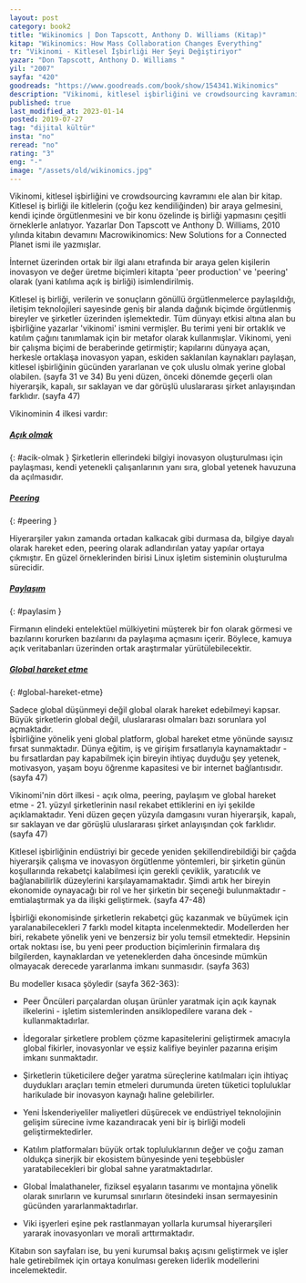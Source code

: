 ```yaml
---
layout: post  
category: book2  
title: "Wikinomics | Don Tapscott, Anthony D. Williams (Kitap)"  
kitap: "Wikinomics: How Mass Collaboration Changes Everything"  
tr: "Vikinomi - Kitlesel İşbirliği Her Şeyi Değiştiriyor"  
yazar: "Don Tapscott, Anthony D. Williams "  
yil: "2007"  
sayfa: "420"  
goodreads: "https://www.goodreads.com/book/show/154341.Wikinomics"
description: "Vikinomi, kitlesel işbirliğini ve crowdsourcing kavramını ele alıyor."
published: true
last_modified_at: 2023-01-14
posted: 2019-07-27
tag: "dijital kültür"
insta: "no"
reread: "no"
rating: "3"
eng: "-"
image: "/assets/old/wikinomics.jpg"
---
```


Vikinomi, kitlesel işbirliğini ve crowdsourcing kavramını ele alan bir kitap. Kitlesel iş birliği ile kitlelerin (çoğu kez kendiliğinden) bir araya gelmesini, kendi içinde örgütlenmesini ve bir konu özelinde iş birliği yapmasını çeşitli örneklerle anlatıyor. Yazarlar Don Tapscott ve Anthony D. Williams, 2010 yılında kitabın devamını Macrowikinomics: New Solutions for a Connected Planet ismi ile yazmışlar.   
  
İnternet üzerinden ortak bir ilgi alanı etrafında bir araya gelen kişilerin inovasyon ve değer üretme biçimleri kitapta 'peer production' ve 'peering' olarak (yani katılıma açık iş birliği) isimlendirilmiş.  
  
Kitlesel iş birliği, verilerin ve sonuçların gönüllü örgütlenmelerce paylaşıldığı, iletişim teknolojileri sayesinde geniş bir alanda dağınık biçimde örgütlenmiş bireyler ve şirketler üzerinden işlemektedir. Tüm dünyayı etkisi altına alan bu işbirliğine yazarlar 'vikinomi' ismini vermişler. Bu terimi yeni bir ortaklık ve katılım çağını tanımlamak için bir metafor olarak kullanmışlar. Vikinomi, yeni bir çalışma biçimi de beraberinde getirmiştir; kapılarını dünyaya açan, herkesle ortaklaşa inovasyon yapan, eskiden saklanılan kaynakları paylaşan, kitlesel işbirliğinin gücünden yararlanan ve çok uluslu olmak yerine global olabilen. (sayfa 31 ve 34) Bu yeni düzen, önceki dönemde geçerli olan hiyerarşik, kapalı, sır saklayan ve dar görüşlü uluslararası şirket anlayışından farklıdır. (sayfa 47)  
  
Vikinominin 4 ilkesi vardır:  
  
##### [Açık olmak](#acik-olmak)  
{: #acik-olmak }
Şirketlerin ellerindeki bilgiyi inovasyon oluşturulması için paylaşması, kendi yetenekli çalışanlarının yanı sıra, global yetenek havuzuna da açılmasıdır.  
  
##### [Peering](#peering)  
{: #peering }

Hiyerarşiler yakın zamanda ortadan kalkacak gibi durmasa da, bilgiye dayalı olarak hareket eden, peering olarak adlandırılan yatay yapılar ortaya çıkmıştır. En güzel örneklerinden birisi Linux işletim sisteminin oluşturulma sürecidir.  
  
##### [Paylaşım](#paylasim)  
{: #paylasim }

Firmanın elindeki entelektüel mülkiyetini müşterek bir fon olarak görmesi ve bazılarını korurken bazılarını da paylaşıma açmasını içerir. Böylece, kamuya açık veritabanları üzerinden ortak araştırmalar yürütülebilecektir.  
  
##### [Global hareket etme](#global-hareket-etme)
{: #global-hareket-etme}

Sadece global düşünmeyi değil global olarak hareket edebilmeyi kapsar. Büyük şirketlerin global değil, uluslararası olmaları bazı sorunlara yol açmaktadır.  
İşbirliğine yönelik yeni global platform, global hareket etme yönünde sayısız fırsat sunmaktadır. Dünya eğitim, iş ve girişim fırsatlarıyla kaynamaktadır - bu fırsatlardan pay kapabilmek için bireyin ihtiyaç duyduğu şey yetenek, motivasyon, yaşam boyu öğrenme kapasitesi ve bir internet bağlantısıdır. (sayfa 47)  
  
Vikinomi'nin dört ilkesi - açık olma, peering, paylaşım ve global hareket etme - 21. yüzyıl şirketlerinin nasıl rekabet ettiklerini en iyi şekilde açıklamaktadır. Yeni düzen geçen yüzyıla damgasını vuran hiyerarşik, kapalı, sır saklayan ve dar görüşlü uluslararası şirket anlayışından çok farklıdır. (sayfa 47)  
  
Kitlesel işbirliğinin endüstriyi bir gecede yeniden şekillendirebildiği bir çağda hiyerarşik çalışma ve inovasyon örgütlenme yöntemleri, bir şirketin günün koşullarında rekabetçi kalabilmesi için gerekli çeviklik, yaratıcılık ve bağlanabilirlik düzeylerini karşılayamamaktadır. Şimdi artık her bireyin ekonomide oynayacağı bir rol ve her şirketin bir seçeneği bulunmaktadır - emtialaştırmak ya da ilişki geliştirmek. (sayfa 47-48)  
  
İşbirliği ekonomisinde şirketlerin rekabetçi güç kazanmak ve büyümek için yaralanabilecekleri 7 farklı model kitapta incelenmektedir. Modellerden her biri, rekabete yönelik yeni ve benzersiz bir yolu temsil etmektedir. Hepsinin ortak noktası ise, bu yeni peer production biçimlerinin firmalara dış bilgilerden, kaynaklardan ve yeteneklerden daha öncesinde mümkün olmayacak derecede yararlanma imkanı sunmasıdır. (sayfa 363)  
  
Bu modeller kısaca şöyledir (sayfa 362-363):  
  
- Peer Öncüleri parçalardan oluşan ürünler yaratmak için açık kaynak ilkelerini - işletim sistemlerinden ansiklopedilere varana dek - kullanmaktadırlar.  
  
- İdegoralar şirketlere problem çözme kapasitelerini geliştirmek amacıyla global fikirler, inovasyonlar ve eşsiz kalifiye beyinler pazarına erişim imkanı sunmaktadır.  
  
- Şirketlerin tüketicilere değer yaratma süreçlerine katılmaları için ihtiyaç duydukları araçları temin etmeleri durumunda üreten tüketici topluluklar harikulade bir inovasyon kaynağı haline gelebilirler.  
  
- Yeni İskenderiyeliler maliyetleri düşürecek ve endüstriyel teknolojinin gelişim sürecine ivme kazandıracak yeni bir iş birliği modeli geliştirmektedirler.  
  
- Katılım platformaları büyük ortak topluluklarının değer ve çoğu zaman oldukça sinerjik bir ekosistem bünyesinde yeni teşebbüsler yaratabilecekleri bir global sahne yaratmaktadırlar.  
  
- Global İmalathaneler, fiziksel eşyaların tasarımı ve montajına yönelik olarak sınırların ve kurumsal sınırların ötesindeki insan sermayesinin gücünden yararlanmaktadırlar.  
  
- Viki işyerleri eşine pek rastlanmayan yollarla kurumsal hiyerarşileri yararak inovasyonları ve morali arttırmaktadır.  
  
Kitabın son sayfaları ise, bu yeni kurumsal bakış açısını geliştirmek ve işler hale getirebilmek için ortaya konulması gereken liderlik modellerini incelemektedir.

 
